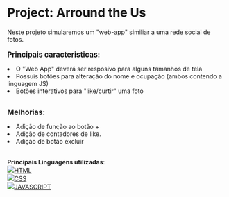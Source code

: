 # Project: Arround the Us

Neste projeto simularemos um "web-app" similiar a uma rede social de fotos.
**<br><br><big>Principais caracteristicas:</big>**
<li>O "Web App" deverá ser resposivo para alguns tamanhos de tela</li>
<li>Possuis botões para alteração do nome e ocupação (ambos contendo a linguagem JS)</li>
<li>Botões interativos para "like/curtir" uma foto</li>

**<br><big>Melhorias:</big>**
<li>Adição de função ao botão +</li>
<li>Adição de contadores de like.</li>
<li>Adição de botão excluir</li>

**<br>Principais Linguagens utilizadas**:
<br>
<a href="https://logospng.org" target="_blank"><img src="https://logospng.org/download/html-5/logo-html-5-256.png"/>HTML</a>
<br>
<a href="https://logospng.org" target="_blank"><img src="https://logospng.org/download/css-3/logo-css-3-256.png" />CSS</a>
<br>
<a href="https://logospng.org" target="_blank"><img src="https://logospng.org/download/javascript/logo-javascript-256.png" />JAVASCRIPT</a>






